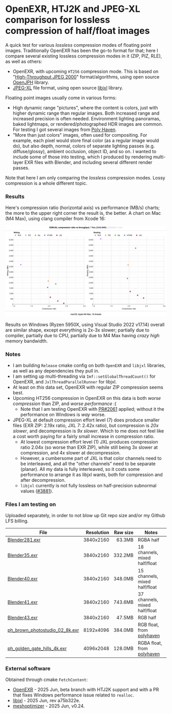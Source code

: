 # OpenEXR, HTJ2K and JPEG-XL comparison for lossless compression of half/float images

A quick test for various *lossless* compression modes of floating point images. Traditionally
OpenEXR has been the go-to format for that; here I compare several existing lossless compression
modes in it (ZIP, PIZ, RLE), as well as others:

- OpenEXR, with upcoming `HT256` compression mode. This is based on "[High-Throughput JPEG 2000](https://jpeg.org/jpeg2000/htj2k.html)"
  format/algorithms, using open source [OpenJPH](https://github.com/aous72/OpenJPH) library.
- [JPEG-XL](https://jpeg.org/jpegxl/index.html) file format, using open source [libjxl](https://github.com/libjxl/libjxl)
  library.

Floating point images usually come in various forms:
- High dynamic range "pictures", where the content is colors, just with higher dynamic range than regular images. Both increased range
  and increased precision is often needed. Environment lighting panoramas, baked lightmaps, or rendered/photographed HDR images are common.
  For testing I got several images from [Poly Haven](https://polyhaven.com/).
- "More than just colors" images, often used for compositing. For example, each pixel would store final color (as a regular image would do),
  but also depth, normal, colors of separate lighting passes (e.g. diffuse/glossy), ambient occlusion, object ID, and so on.
  I wanted to include some of those into testing, which I produced by rendering multi-layer EXR files with Blender, and including
  several different render passes.

Note that here I am only comparing the *lossless* compression modes. Lossy compression is a whole different topic.

### Results

Here's compression ratio (horizontal axis) vs performance (MB/s) charts; the more to the upper right corner the result is, the better. A chart
on Mac (M4 Max), using clang compiler from Xcode 16:

![](/img/mac-m4max-20250625.png?raw=true)

Results on Windows (Ryzen 5950X, using Visual Studio 2022 v17.14) overall are similar shape, except everything is 2x-3x slower;
partially due to compiler, partially due to CPU, partially due to M4 Max having *crazy high* memory bandwidth.

### Notes

- I am building `Release` cmake config on both `OpenEXR` and `libjxl` libraries, as well as any dependencies they pull in.
- I am setting up multi-threading via `Imf::setGlobalThreadCount()` for OpenEXR, and `JxlThreadParallelRunner` for libjxl.
- At least on *this* data set, OpenEXR with regular ZIP compression seems best.
- Upcoming HT256 compression in OpenEXR on this data is both *worse compression* than ZIP, and *worse performance* :(
	- Note that I am testing OpenEXR with [PR#2061](https://github.com/AcademySoftwareFoundation/openexr/pull/2061) applied;
      without it the performance on Windows is *way* worse.
- JPEG-XL at default compression effort level (7) does produce smaller files (EXR ZIP: 2.19x ratio, JXL 7: 2.42x ratio), but
  compression is *20x slower*, and decompression is *9x slower*.
  Which to me does not feel like a cost worth paying for a fairly small increase in compression ratio.
  - At lowest compression effort level (1) JXL produces compression ratio 2.04x (so worse than EXR ZIP), while still being
    3x slower at compression, and 4x slower at decompression.
  - However, a cumbersome part of JXL is that color channels need to be interleaved, and all the "other channels" need
    to be separate (planar). All my data is fully interleaved, so it costs some performance to arrange it as libjxl wants,
    both for compression and after decompression.
  - `libjxl` currently is not fully lossless on half-precision subnormal values ([#3881](https://github.com/libjxl/libjxl/issues/3881)).


### Files I am testing on

Uploaded separately, in order to not blow up Git repo size and/or my Github LFS billing.

| File | Resolution | Raw size | Notes |
|------|-----------:|---------:|-------|
|[Blender281.exr](https://aras-p.info/files/exr_files/Blender281.exr) 	| 3840x2160 |  63.3MB | RGBA half |
|[Blender35.exr](https://aras-p.info/files/exr_files/Blender35.exr) 	| 3840x2160 | 332.2MB | 18 channels, mixed half/float |
|[Blender40.exr](https://aras-p.info/files/exr_files/Blender40.exr) 	| 3840x2160 | 348.0MB | 15 channels, mixed half/float |
|[Blender41.exr](https://aras-p.info/files/exr_files/Blender41.exr) 	| 3840x2160 | 743.6MB | 37 channels, mixed half/float |
|[Blender43.exr](https://aras-p.info/files/exr_files/Blender43.exr) 	| 3840x2160 |  47.5MB | RGB half |
|[ph_brown_photostudio_02_8k.exr](https://aras-p.info/files/exr_files/ph_brown_photostudio_02_8k.exr) | 8192x4096 | 384.0MB | RGB float, from [polyhaven](https://polyhaven.com/a/brown_photostudio_02) |
|[ph_golden_gate_hills_4k.exr](https://aras-p.info/files/exr_files/ph_golden_gate_hills_4k.exr) | 4096x2048 | 128.0MB | RGBA float, from [polyhaven](https://polyhaven.com/a/golden_gate_hills) |

### External software

Obtained through cmake `FetchContent`:

- [OpenEXR](https://github.com/AcademySoftwareFoundation/openexr) - 2025 Jun, beta branch with HTJ2K support and with a PR that fixes Windows
  performance issue related to `realloc`.
- [libjxl](https://github.com/libjxl/libjxl) - 2025 Jun, rev a75b322e.
- [meshoptimizer](https://github.com/zeux/meshoptimizer) - 2025 Jun, v0.24.

